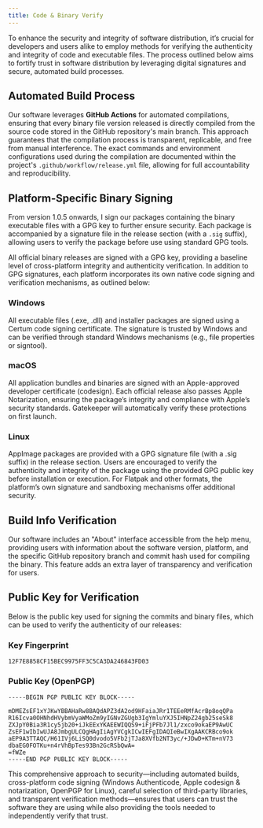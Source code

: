 ```yaml
---
title: Code & Binary Verify
---
```


To enhance the security and integrity of software distribution, it’s crucial for
developers and users alike to employ methods for verifying the authenticity and
integrity of code and executable files. The process outlined below aims to
fortify trust in software distribution by leveraging digital signatures and
secure, automated build processes.

## Automated Build Process

Our software leverages **GitHub Actions** for automated compilations, ensuring
that every binary file version released is directly compiled from the source
code stored in the GitHub repository's main branch. This approach guarantees
that the compilation process is transparent, replicable, and free from manual
interference. The exact commands and environment configurations used during the
compilation are documented within the project's `.github/workflow/release.yml`
file, allowing for full accountability and reproducibility.

## Platform-Specific Binary Signing

From version 1.0.5 onwards, I sign our packages containing the binary
executable files with a GPG key to further ensure security. Each package is
accompanied by a signature file in the release section (with a `.sig` suffix),
allowing users to verify the package before use using standard GPG tools.

All official binary releases are signed with a GPG key, providing a baseline
level of cross-platform integrity and authenticity verification. In addition to
GPG signatures, each platform incorporates its own native code signing and
verification mechanisms, as outlined below:

### Windows

All executable files (.exe, .dll) and installer packages are signed using a
Certum code signing certificate. The signature is trusted by Windows and can be
verified through standard Windows mechanisms (e.g., file properties or
signtool).

### macOS

All application bundles and binaries are signed with an Apple-approved developer
certificate (codesign). Each official release also passes Apple Notarization,
ensuring the package’s integrity and compliance with Apple’s security standards.
Gatekeeper will automatically verify these protections on first launch.

### Linux

AppImage packages are provided with a GPG signature file (with a .sig suffix) in
the release section. Users are encouraged to verify the authenticity and
integrity of the package using the provided GPG public key before installation
or execution. For Flatpak and other formats, the platform’s own signature and
sandboxing mechanisms offer additional security.

## Build Info Verification

Our software includes an "About" interface accessible from the help menu,
providing users with information about the software version, platform, and the
specific GitHub repository branch and commit hash used for compiling the binary.
This feature adds an extra layer of transparency and verification for users.

## Public Key for Verification

Below is the public key used for signing the commits and binary files, which can
be used to verify the authenticity of our releases:

### Key Fingerprint

```
12F7E8858CF15BEC9975FF3C5CA3DA246843FD03
```

### Public Key (OpenPGP)

```
-----BEGIN PGP PUBLIC KEY BLOCK-----

mDMEZsEF1xYJKwYBBAHaRw8BAQdAPZ3dA2od9HFaiaJRr1TEEeRMfAcrBp8oqQPa
R16Icva0OHNhdHVybmVyaWMoZm9yIGNvZGUgb3IgYmluYXJ5IHNpZ24gb25seSk8
ZXJpY0Bia3R1cy5jb20+iJkEExYKAEEWIQQS9+iFjPFb7Jl1/zxco9okaEP9AwUC
ZsEF1wIbIwUJA8JmbgULCQgHAgIiAgYVCgkICwIEFgIDAQIeBwIXgAAKCRBco9ok
aEP9A3TTAQC/H61IVj6LiSQ0dvodo5VFb2jTJa8XVfb2NT3yc/+JDwD+KTm+nV73
dbaEG0FOTKu+n4rVhBpTes93Bn2GcRSbQwA=
=fWZe
-----END PGP PUBLIC KEY BLOCK-----
```

This comprehensive approach to security—including automated builds,
cross-platform code signing (Windows Authenticode, Apple codesign &
notarization, OpenPGP for Linux), careful selection of third-party libraries,
and transparent verification methods—ensures that users can trust the software
they are using while also providing the tools needed to independently verify
that trust.
